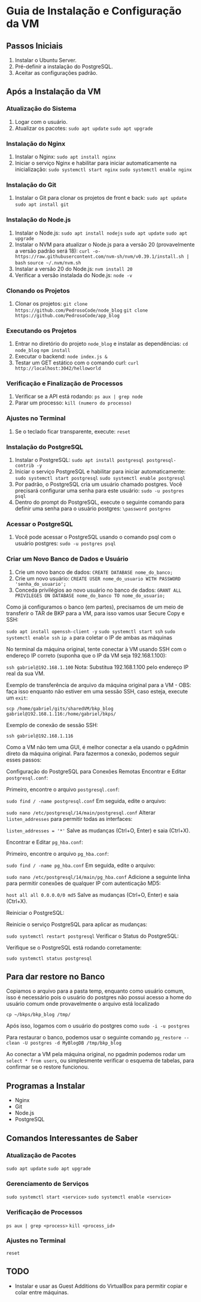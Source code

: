 # Guia de Instalação e Configuração da VM

## Passos Iniciais

1. Instalar o Ubuntu Server.
2. Pré-definir a instalação do PostgreSQL.
3. Aceitar as configurações padrão.

## Após a Instalação da VM

### Atualização do Sistema

1. Logar com o usuário.
2. Atualizar os pacotes:
   `sudo apt update`
   `sudo apt upgrade`

### Instalação do Nginx

1. Instalar o Nginx:
   `sudo apt install nginx`
2. Iniciar o serviço Nginx e habilitar para iniciar automaticamente na inicialização:
   `sudo systemctl start nginx`
   `sudo systemctl enable nginx`

### Instalação do Git

1. Instalar o Git para clonar os projetos de front e back:
   `sudo apt update`
   `sudo apt install git`

### Instalação do Node.js

1. Instalar o Node.js:
   `sudo apt install nodejs`
   `sudo apt update`
   `sudo apt upgrade`
2. Instalar o NVM para atualizar o Node.js para a versão 20 (provavelmente a versão padrão será 18):
   `curl -o- https://raw.githubusercontent.com/nvm-sh/nvm/v0.39.1/install.sh | bash`
   `source ~/.nvm/nvm.sh`
3. Instalar a versão 20 do Node.js:
   `nvm install 20`
4. Verificar a versão instalada do Node.js:
   `node -v`

### Clonando os Projetos

1. Clonar os projetos:
   `git clone https://github.com/PedrosoCode/node_blog`
   `git clone https://github.com/PedrosoCode/app_blog`

### Executando os Projetos

1. Entrar no diretório do projeto `node_blog` e instalar as dependências:
   `cd node_blog`
   `npm install`
2. Executar o backend:
   `node index.js &`
3. Testar um GET estático com o comando curl:
   `curl http://localhost:3042/helloworld`

### Verificação e Finalização de Processos

1. Verificar se a API está rodando:
   `ps aux | grep node`
2. Parar um processo:
   `kill (numero do processo)`

### Ajustes no Terminal

1. Se o teclado ficar transparente, execute:
   `reset`

### Instalação do PostgreSQL

1. Instalar o PostgreSQL:
   `sudo apt install postgresql postgresql-contrib -y`
2. Iniciar o serviço PostgreSQL e habilitar para iniciar automaticamente:
   `sudo systemctl start postgresql`
   `sudo systemctl enable postgresql`
3. Por padrão, o PostgreSQL cria um usuário chamado postgres. Você precisará configurar uma senha para este usuário:
   `sudo -u postgres psql`
4. Dentro do prompt do PostgreSQL, execute o seguinte comando para definir uma senha para o usuário postgres:
   `\password postgres`

### Acessar o PostgreSQL

1. Você pode acessar o PostgreSQL usando o comando psql com o usuário postgres:
   `sudo -u postgres psql`

### Criar um Novo Banco de Dados e Usuário

1. Crie um novo banco de dados:
   `CREATE DATABASE nome_do_banco;`
2. Crie um novo usuário:
   `CREATE USER nome_do_usuario WITH PASSWORD 'senha_do_usuario';`
3. Conceda privilégios ao novo usuário no banco de dados:
   `GRANT ALL PRIVILEGES ON DATABASE nome_do_banco TO nome_do_usuario;`

Como já configuramos o banco (em partes), precisamos de um meio de transferir o TAR de BKP para a VM, para isso vamos usar Secure Copy e SSH:

   `sudo apt install openssh-client -y`
   `sudo systemctl start ssh`
   `sudo systemctl enable ssh`
   `ip a` para coletar o IP de ambas as máquinas

No terminal da máquina original, tente conectar à VM usando SSH com o endereço IP correto (suponha que o IP da VM seja 192.168.1.100):

   `ssh gabriel@192.168.1.100`
Nota: Substitua 192.168.1.100 pelo endereço IP real da sua VM.

Exemplo de transferência de arquivo da máquina original para a VM - OBS: faça isso enquanto não estiver em uma sessão SSH, caso esteja, execute um `exit`:

   `scp /home/gabriel/gits/sharedVM/bkp_blog gabriel@192.168.1.116:/home/gabriel/bkps/`

Exemplo de conexão de sessão SSH:

   `ssh gabriel@192.168.1.116`

Como a VM não tem uma GUI, é melhor conectar a ela usando o pgAdmin direto da máquina original. Para fazermos a conexão, podemos seguir esses passos:

Configuração do PostgreSQL para Conexões Remotas
Encontrar e Editar `postgresql.conf`:

Primeiro, encontre o arquivo `postgresql.conf`:

   `sudo find / -name postgresql.conf`
Em seguida, edite o arquivo:

   `sudo nano /etc/postgresql/14/main/postgresql.conf`
Alterar `listen_addresses` para permitir todas as interfaces:

   `listen_addresses = '*'`
Salve as mudanças (Ctrl+O, Enter) e saia (Ctrl+X).

Encontrar e Editar `pg_hba.conf`:

Primeiro, encontre o arquivo `pg_hba.conf`:

   `sudo find / -name pg_hba.conf`
Em seguida, edite o arquivo:

   `sudo nano /etc/postgresql/14/main/pg_hba.conf`
Adicione a seguinte linha para permitir conexões de qualquer IP com autenticação MD5:

   `host all all 0.0.0.0/0 md5`
Salve as mudanças (Ctrl+O, Enter) e saia (Ctrl+X).

Reiniciar o PostgreSQL:

Reinicie o serviço PostgreSQL para aplicar as mudanças:

   `sudo systemctl restart postgresql`
Verificar o Status do PostgreSQL:

Verifique se o PostgreSQL está rodando corretamente:

   `sudo systemctl status postgresql`

## Para dar restore no Banco

Copiamos o arquivo para a pasta temp, enquanto como usuário comum, isso é necessário pois o usuário do postgres não possui acesso a home do usuário comum onde provavelmente o arquivo está localizado 

`cp ~/bkps/bkp_blog /tmp/`

Após isso, logamos com o usuário do postgres como `sudo -i -u postgres`

Para restaurar o banco, podemos usar o seguinte comando `pg_restore --clean -U postgres -d MyBlogDB /tmp/bkp_blog`

Ao conectar a VM pela máquina original, no pgadmin podemos rodar um `select * from users`, ou simplesmente verificar o esquema de tabelas, para confirmar se o restore funcionou.


## Programas a Instalar

- Nginx
- Git
- Node.js
- PostgreSQL

## Comandos Interessantes de Saber

### Atualização de Pacotes

   `sudo apt update`
   `sudo apt upgrade`

### Gerenciamento de Serviços

   `sudo systemctl start <service>`
   `sudo systemctl enable <service>`

### Verificação de Processos

   `ps aux | grep <process>`
   `kill <process_id>`

### Ajustes no Terminal

   `reset`

## TODO

- Instalar e usar as Guest Additions do VirtualBox para permitir copiar e colar entre máquinas.
